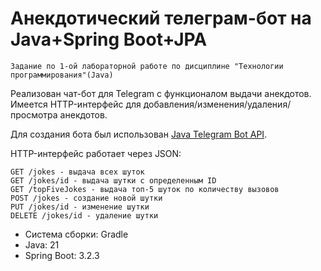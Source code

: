 # Анекдотический телеграм-бот на Java+Spring Boot+JPA
`Задание по 1-ой лабораторной работе по дисциплине "Технологии программирования"(Java)`

Реализован чат-бот для Telegram с функционалом выдачи анекдотов. Имеется HTTP-интерфейс для добавления/изменения/удаления/просмотра анекдотов.

Для создания бота был использован [Java Telegram Bot API](https://github.com/pengrad/java-telegram-bot-api/tree/master).

HTTP-интерфейс работает через JSON:
```
GET /jokes - выдача всех шуток
GET /jokes/id - выдача шутки с определенным ID
GET /topFiveJokes - выдача топ-5 шуток по количеству вызовов
POST /jokes - создание новой шутки
PUT /jokes/id - изменение шутки
DELETE /jokes/id - удаление шутки
```
- Система сборки: Gradle
- Java: 21
- Spring Boot: 3.2.3
